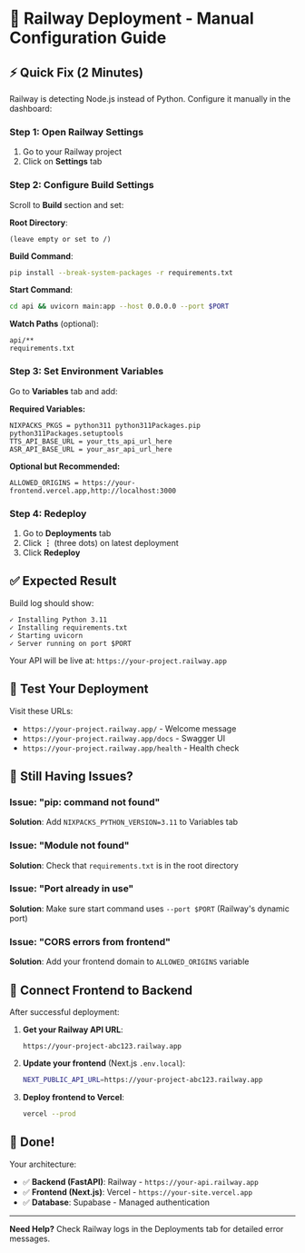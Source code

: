 # 🎯 Railway Deployment - Manual Configuration Guide

## ⚡ Quick Fix (2 Minutes)

Railway is detecting Node.js instead of Python. Configure it manually in the dashboard:

### Step 1: Open Railway Settings
1. Go to your Railway project
2. Click on **Settings** tab

### Step 2: Configure Build Settings
Scroll to **Build** section and set:

**Root Directory**: 
```
(leave empty or set to /)
```

**Build Command**: 
```bash
pip install --break-system-packages -r requirements.txt
```

**Start Command**:
```bash
cd api && uvicorn main:app --host 0.0.0.0 --port $PORT
```

**Watch Paths** (optional):
```
api/**
requirements.txt
```

### Step 3: Set Environment Variables
Go to **Variables** tab and add:

**Required Variables:**
```
NIXPACKS_PKGS = python311 python311Packages.pip python311Packages.setuptools
TTS_API_BASE_URL = your_tts_api_url_here
ASR_API_BASE_URL = your_asr_api_url_here
```

**Optional but Recommended:**
```
ALLOWED_ORIGINS = https://your-frontend.vercel.app,http://localhost:3000
```

### Step 4: Redeploy
1. Go to **Deployments** tab
2. Click **⋮** (three dots) on latest deployment
3. Click **Redeploy**

## ✅ Expected Result

Build log should show:
```
✓ Installing Python 3.11
✓ Installing requirements.txt
✓ Starting uvicorn
✓ Server running on port $PORT
```

Your API will be live at: `https://your-project.railway.app`

## 🧪 Test Your Deployment

Visit these URLs:
- `https://your-project.railway.app/` - Welcome message
- `https://your-project.railway.app/docs` - Swagger UI
- `https://your-project.railway.app/health` - Health check

## 🐛 Still Having Issues?

### Issue: "pip: command not found"
**Solution**: Add `NIXPACKS_PYTHON_VERSION=3.11` to Variables tab

### Issue: "Module not found"
**Solution**: Check that `requirements.txt` is in the root directory

### Issue: "Port already in use"
**Solution**: Make sure start command uses `--port $PORT` (Railway's dynamic port)

### Issue: "CORS errors from frontend"
**Solution**: Add your frontend domain to `ALLOWED_ORIGINS` variable

## 📱 Connect Frontend to Backend

After successful deployment:

1. **Get your Railway API URL**:
   ```
   https://your-project-abc123.railway.app
   ```

2. **Update your frontend** (Next.js `.env.local`):
   ```bash
   NEXT_PUBLIC_API_URL=https://your-project-abc123.railway.app
   ```

3. **Deploy frontend to Vercel**:
   ```bash
   vercel --prod
   ```

## 🎉 Done!

Your architecture:
- ✅ **Backend (FastAPI)**: Railway - `https://your-api.railway.app`
- ✅ **Frontend (Next.js)**: Vercel - `https://your-site.vercel.app`
- ✅ **Database**: Supabase - Managed authentication

---

**Need Help?** Check Railway logs in the Deployments tab for detailed error messages.

